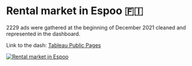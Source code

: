# Rental market in Espoo 🇫🇮

2229 ads were gathered at the beginning of December 2021 cleaned and represented in the dashboard.

Link to the dash: [Tableau Public Pages](https://public.tableau.com/views/RentalmarketinEspoo/RentalmarketinEspoo?:language=en-US&:display_count=n&:origin=viz_share_link)

<div class='tableauPlaceholder' id='viz1638951378721' style='position: relative'><noscript><a href='#'><img alt='Rental market in Espoo ' src='https:&#47;&#47;public.tableau.com&#47;static&#47;images&#47;Re&#47;RentalmarketinEspoo&#47;RentalmarketinEspoo&#47;1_rss.png' style='border: none' /></a></noscript><object class='tableauViz'  style='display:none;'><param name='host_url' value='https%3A%2F%2Fpublic.tableau.com%2F' /> <param name='embed_code_version' value='3' /> <param name='site_root' value='' /><param name='name' value='RentalmarketinEspoo&#47;RentalmarketinEspoo' /><param name='tabs' value='no' /><param name='toolbar' value='yes' /><param name='static_image' value='https:&#47;&#47;public.tableau.com&#47;static&#47;images&#47;Re&#47;RentalmarketinEspoo&#47;RentalmarketinEspoo&#47;1.png' /> <param name='animate_transition' value='yes' /><param name='display_static_image' value='yes' /><param name='display_spinner' value='yes' /><param name='display_overlay' value='yes' /><param name='display_count' value='yes' /><param name='language' value='en-US' /></object></div>              

